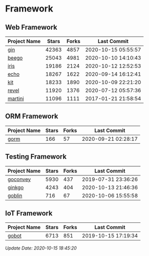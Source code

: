 # Framework

## Web Framework

| Project Name | Stars | Forks | Last Commit |
| ------------ | ----- | ----- | ----------- |
| [gin](https://github.com/gin-gonic/gin) | 42363 | 4857 | 2020-10-15 05:55:57 |
| [beego](https://github.com/astaxie/beego) | 25043 | 4981 | 2020-10-10 14:10:43 |
| [iris](https://github.com/kataras/iris) | 19186 | 2124 | 2020-10-12 12:52:53 |
| [echo](https://github.com/labstack/echo) | 18267 | 1622 | 2020-09-14 16:12:41 |
| [kit](https://github.com/go-kit/kit) | 18233 | 1890 | 2020-10-09 22:21:20 |
| [revel](https://github.com/revel/revel) | 11920 | 1376 | 2020-07-12 05:57:36 |
| [martini](https://github.com/go-martini/martini) | 11096 | 1111 | 2017-01-21 21:58:54 |

## ORM Framework

| Project Name | Stars | Forks | Last Commit |
| ------------ | ----- | ----- | ----------- |
| [gorm](https://github.com/jinzhu/gorm) | 166 | 57 | 2020-09-21 02:28:17 |

## Testing Framework

| Project Name | Stars | Forks | Last Commit |
| ------------ | ----- | ----- | ----------- |
| [goconvey](https://github.com/smartystreets/goconvey) | 5930 | 437 | 2019-07-31 23:36:26 |
| [ginkgo](https://github.com/onsi/ginkgo) | 4243 | 404 | 2020-10-13 21:46:36 |
| [goblin](https://github.com/franela/goblin) | 716 | 67 | 2020-10-06 15:55:58 |

## IoT Framework

| Project Name | Stars | Forks | Last Commit |
| ------------ | ----- | ----- | ----------- |
| [gobot](https://github.com/hybridgroup/gobot) | 6713 | 851 | 2019-10-15 17:19:34 |

*Update Date: 2020-10-15 18:45:20*